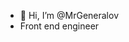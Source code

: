 - 👋 Hi, I’m @MrGeneralov
- Front end engineer

<!---
MrGeneralov/MrGeneralov is a ✨ special ✨ repository because its `README.md` (this file) appears on your GitHub profile.
You can click the Preview link to take a look at your changes.
--->

